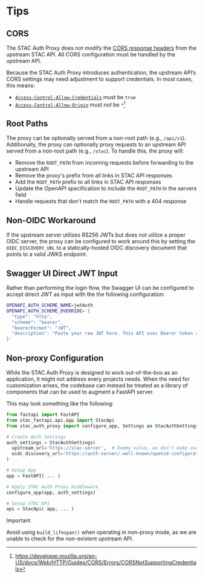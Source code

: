 # Tips

## CORS

The STAC Auth Proxy does not modify the [CORS response headers](https://developer.mozilla.org/en-US/docs/Web/HTTP/Guides/CORS#the_http_response_headers) from the upstream STAC API. All CORS configuration must be handled by the upstream API.

Because the STAC Auth Proxy introduces authentication, the upstream API’s CORS settings may need adjustment to support credentials. In most cases, this means:

- [`Access-Control-Allow-Credentials`](https://developer.mozilla.org/en-US/docs/Web/HTTP/Reference/Headers/Access-Control-Allow-Credentials) must be `true`
- [`Access-Control-Allow-Origin`](https://developer.mozilla.org/en-US/docs/Web/HTTP/Reference/Headers/Access-Control-Allow-Origin) must _not_ be `*`[^CORSNotSupportingCredentials]

[^CORSNotSupportingCredentials]: https://developer.mozilla.org/en-US/docs/Web/HTTP/Guides/CORS/Errors/CORSNotSupportingCredentials

## Root Paths

The proxy can be optionally served from a non-root path (e.g., `/api/v1`). Additionally, the proxy can optionally proxy requests to an upstream API served from a non-root path (e.g., `/stac`). To handle this, the proxy will:

- Remove the `ROOT_PATH` from incoming requests before forwarding to the upstream API
- Remove the proxy's prefix from all links in STAC API responses
- Add the `ROOT_PATH` prefix to all links in STAC API responses
- Update the OpenAPI specification to include the `ROOT_PATH` in the servers field
- Handle requests that don't match the `ROOT_PATH` with a 404 response

## Non-OIDC Workaround

If the upstream server utilizes RS256 JWTs but does not utilize a proper OIDC server, the proxy can be configured to work around this by setting the `OIDC_DISCOVERY_URL` to a statically-hosted OIDC discovery document that points to a valid JWKS endpoint.

## Swagger UI Direct JWT Input

Rather than performing the login flow, the Swagger UI can be configured to accept direct JWT as input with the the following configuration:

```sh
OPENAPI_AUTH_SCHEME_NAME=jwtAuth
OPENAPI_AUTH_SCHEME_OVERRIDE='{
  "type": "http",
  "scheme": "bearer",
  "bearerFormat": "JWT",
  "description": "Paste your raw JWT here. This API uses Bearer token authorization."
}'
```

## Non-proxy Configuration

While the STAC Auth Proxy is designed to work out-of-the-box as an application, it might not address every projects needs. When the need for customization arises, the codebase can instead be treated as a library of components that can be used to augment a FastAPI server.

This may look something like the following:

```py
from fastapi import FastAPI
from stac_fastapi.api.app import StacApi
from stac_auth_proxy import configure_app, Settings as StacAuthSettings

# Create Auth Settings
auth_settings = StacAuthSettings(
  upstream_url='https://stac-server',  # Dummy value, we don't make use of this value in non-proxy mode
  oidc_discovery_url='https://auth-server/.well-known/openid-configuration',
)

# Setup App
app = FastAPI( ... )

# Apply STAC Auth Proxy middleware
configure_app(app, auth_settings)

# Setup STAC API
api = StacApi( app, ... )
```

> [!IMPORTANT]
> Avoid using `build_lifespan()` when operating in non-proxy mode, as we are unable to check for the non-existent upstream API.
